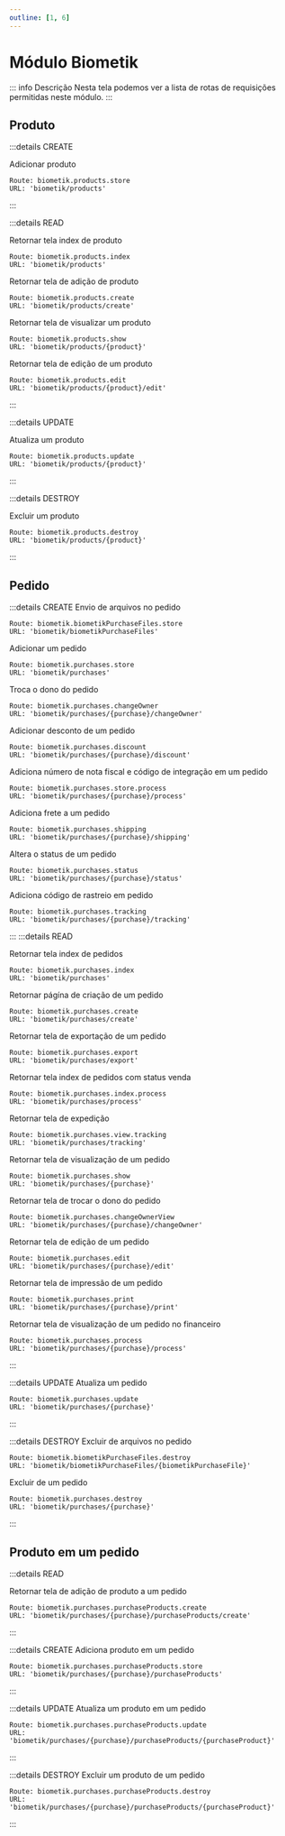 ```yaml
---
outline: [1, 6]
---
```


# Módulo Biometik

::: info Descrição
Nesta tela podemos ver a lista de rotas de requisições permitidas neste módulo.
:::

## Produto

:::details CREATE <Badge type="info" text="POST" />

Adicionar produto

```
Route: biometik.products.store
URL: 'biometik/products'
```

:::

:::details READ <Badge type="tip" text="GET" />

Retornar tela index de produto

```
Route: biometik.products.index
URL: 'biometik/products'
```

Retornar tela de adição de produto

```
Route: biometik.products.create
URL: 'biometik/products/create'
```

Retornar tela de visualizar um produto

```
Route: biometik.products.show
URL: 'biometik/products/{product}'
```

Retornar tela de edição de um produto

```
Route: biometik.products.edit
URL: 'biometik/products/{product}/edit'
```

:::

:::details UPDATE <Badge type="warning" text="PUT/PATCH" />

Atualiza um produto

```
Route: biometik.products.update
URL: 'biometik/products/{product}'
```

:::

:::details DESTROY <Badge type="danger" text="DELETE" />

Excluir um produto

```
Route: biometik.products.destroy
URL: 'biometik/products/{product}'
```

:::

## Pedido

:::details CREATE <Badge type="info" text="POST" />
Envio de arquivos no pedido

```
Route: biometik.biometikPurchaseFiles.store
URL: 'biometik/biometikPurchaseFiles'
```

Adicionar um pedido

```
Route: biometik.purchases.store
URL: 'biometik/purchases'
```

Troca o dono do pedido

```
Route: biometik.purchases.changeOwner
URL: 'biometik/purchases/{purchase}/changeOwner'
```

Adicionar desconto de um pedido

```
Route: biometik.purchases.discount
URL: 'biometik/purchases/{purchase}/discount'
```

Adiciona número de nota fiscal e código de integração em um pedido

```
Route: biometik.purchases.store.process
URL: 'biometik/purchases/{purchase}/process'
```

Adiciona frete a um pedido

```
Route: biometik.purchases.shipping
URL: 'biometik/purchases/{purchase}/shipping'
```

Altera o status de um pedido

```
Route: biometik.purchases.status
URL: 'biometik/purchases/{purchase}/status'
```

Adiciona código de rastreio em pedido

```
Route: biometik.purchases.tracking
URL: 'biometik/purchases/{purchase}/tracking'
```

:::
:::details READ <Badge type="tip" text="GET" />

Retornar tela index de pedidos

```
Route: biometik.purchases.index
URL: 'biometik/purchases'
```

Retornar págína de criação de um pedido

```
Route: biometik.purchases.create
URL: 'biometik/purchases/create'
```

Retornar tela de exportação de um pedido

```
Route: biometik.purchases.export
URL: 'biometik/purchases/export'
```

Retornar tela index de pedidos com status venda

```
Route: biometik.purchases.index.process
URL: 'biometik/purchases/process'
```

Retornar tela de expedição

```
Route: biometik.purchases.view.tracking
URL: 'biometik/purchases/tracking'
```

Retornar tela de visualização de um pedido

```
Route: biometik.purchases.show
URL: 'biometik/purchases/{purchase}'
```

Retornar tela de trocar o dono do pedido

```
Route: biometik.purchases.changeOwnerView
URL: 'biometik/purchases/{purchase}/changeOwner'
```

Retornar tela de edição de um pedido

```
Route: biometik.purchases.edit
URL: 'biometik/purchases/{purchase}/edit'
```

Retornar tela de impressão de um pedido

```
Route: biometik.purchases.print
URL: 'biometik/purchases/{purchase}/print'
```

Retornar tela de visualização de um pedido no financeiro

```
Route: biometik.purchases.process
URL: 'biometik/purchases/{purchase}/process'
```

:::

:::details UPDATE <Badge type="warning" text="PUT" />
Atualiza um pedido

```
Route: biometik.purchases.update
URL: 'biometik/purchases/{purchase}'
```

:::

:::details DESTROY <Badge type="danger" text="DELETE" />
Excluir de arquivos no pedido

```
Route: biometik.biometikPurchaseFiles.destroy
URL: 'biometik/biometikPurchaseFiles/{biometikPurchaseFile}'
```

Excluir de um pedido

```
Route: biometik.purchases.destroy
URL: 'biometik/purchases/{purchase}'
```

:::

## Produto em um pedido

:::details READ <Badge type="tip" text="GET" />

Retornar tela de adição de produto a um pedido

```
Route: biometik.purchases.purchaseProducts.create
URL: 'biometik/purchases/{purchase}/purchaseProducts/create'
```

:::

:::details CREATE <Badge type="info" text="POST" />
Adiciona produto em um pedido

```
Route: biometik.purchases.purchaseProducts.store
URL: 'biometik/purchases/{purchase}/purchaseProducts'
```

:::

:::details UPDATE <Badge type="warning" text="PUT/PATCH" />
Atualiza um produto em um pedido

```
Route: biometik.purchases.purchaseProducts.update
URL: 'biometik/purchases/{purchase}/purchaseProducts/{purchaseProduct}'
```

:::

:::details DESTROY <Badge type="danger" text="DELETE" />
Excluir um produto de um pedido

```
Route: biometik.purchases.purchaseProducts.destroy
URL: 'biometik/purchases/{purchase}/purchaseProducts/{purchaseProduct}'
```

:::
